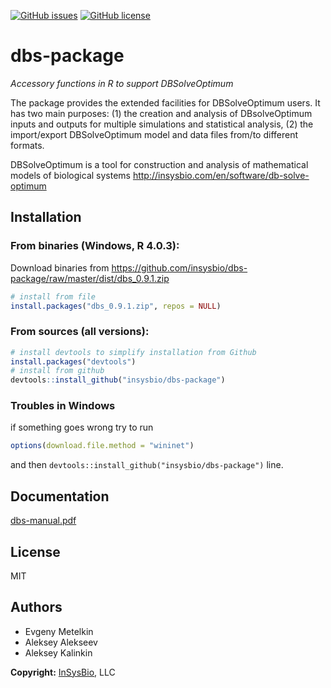 [![GitHub issues](https://img.shields.io/github/issues/insysbio/dbs-package.svg)](https://GitHub.com/insysbio/dbs-package/issues/)
[![GitHub license](https://img.shields.io/github/license/insysbio/dbs-package.svg)](https://github.com/insysbio/dbs-package/blob/master/LICENSE)

# dbs-package

_Accessory functions in R to support DBSolveOptimum_

The package provides the extended facilities for DBSolveOptimum users. It has two main purposes: (1) the creation and analysis of DBsolveOptimum inputs and outputs for multiple simulations and statistical analysis, (2) the import/export DBSolveOptimum model and data files from/to different formats.

DBSolveOptimum is a tool for construction and analysis of mathematical models of biological systems <http://insysbio.com/en/software/db-solve-optimum>

## Installation

### From binaries (Windows, R 4.0.3):

Download binaries from https://github.com/insysbio/dbs-package/raw/master/dist/dbs_0.9.1.zip
```R
# install from file
install.packages("dbs_0.9.1.zip", repos = NULL)
```

### From sources (all versions):

```R
# install devtools to simplify installation from Github
install.packages("devtools")
# install from github
devtools::install_github("insysbio/dbs-package")
```

### Troubles in Windows

if something goes wrong try to run 
```R
options(download.file.method = "wininet")
```
and then `devtools::install_github("insysbio/dbs-package")` line.

## Documentation

[dbs-manual.pdf](https://github.com/insysbio/dbs-package/blob/master/inst/doc/dbs-manual.pdf)

## License

MIT

## Authors

* Evgeny Metelkin
* Aleksey Alekseev
* Aleksey Kalinkin

**Copyright:** [InSysBio](http://insysbio.com), LLC

